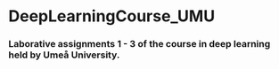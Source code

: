# DeepLearningCourse_UMU

### Laborative assignments 1 - 3 of the course in deep learning held by Umeå University.
